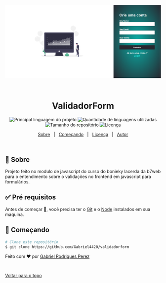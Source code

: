 <div align="center" id="top"> 
  <img src="./HomeApp.png" alt="ValidadorForm" />

  &#xa0;

  <!-- <a href="https://validadorform.netlify.com">Demo</a> -->
</div>

<h1 align="center">ValidadorForm</h1>

<p align="center">
  <img alt="Principal linguagem do projeto" src="https://img.shields.io/github/languages/top/Gabriel4420/validadorform?color=56BEB8">

  <img alt="Quantidade de linguagens utilizadas" src="https://img.shields.io/github/languages/count/Gabriel4420/validadorform?color=56BEB8">

  <img alt="Tamanho do repositório" src="https://img.shields.io/github/repo-size/Gabriel4420/validadorform?color=56BEB8">

  <img alt="Licença" src="https://img.shields.io/github/license/Gabriel4420/validadorform?color=56BEB8">

 </p>

<!-- Status -->

<!-- <h4 align="center"> 
	🚧  ValidadorForm 🚀 Em construção...  🚧
</h4> 

<hr> -->

<p align="center">
  <a href="#dart-sobre">Sobre</a> &#xa0; | &#xa0; 
  <a href="#checkered_flag-começando">Começando</a> &#xa0; | &#xa0;
  <a href="#memo-licença">Licença</a> &#xa0; | &#xa0;
  <a href="https://github.com/Gabriel4420" target="_blank">Autor</a>
</p>

<br>

## :dart: Sobre ##

Projeto feito no modulo de javascript do curso do bonieky lacerda da b7web para o entendimento sobre o validações no frontend em javascript para formulários.


## :white_check_mark: Pré requisitos ##

Antes de começar :checkered_flag:, você precisa ter o [Git](https://git-scm.com) e o [Node](https://nodejs.org/en/) instalados em sua maquina.

## :checkered_flag: Começando ##

```bash
# Clone este repositório
$ git clone https://github.com/Gabriel4420/validadorform

```



Feito com :heart: por <a href="https://github.com/Gabriel4420" target="_blank">Gabriel Rodrigues Perez</a>

&#xa0;

<a href="#top">Voltar para o topo</a>
